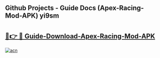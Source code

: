 ## Github Projects - Guide Docs (Apex-Racing-Mod-APK) yi9sm

# <h2><a href="https://apkcomod.com?title=Apex-Racing-Mod-APK">🔗👉 🔴 Guide-Download-Apex-Racing-Mod-APK </a></h2>

[![acn](https://github.com/user-attachments/assets/0f9c940e-d8b0-45ae-aac7-cd30a18b3e1c)](https://apkcomod.com?title=Apex-Racing-Mod-APK)
